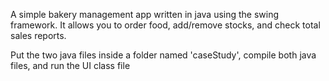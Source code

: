 A simple bakery management app written in java using the swing framework. It allows you to order food, add/remove stocks, and check total sales reports.

Put the two java files inside a folder named 'caseStudy', compile both java files, and run the UI class file
